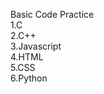 Basic Code Practice <br>
1.C <br>
2.C++ <br>
3.Javascript <br>
4.HTML <br>
5.CSS <br>
6.Python <br>

